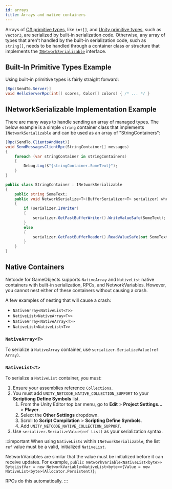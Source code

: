 ```yaml
---
id: arrays
title: Arrays and native containers
---
```


Arrays of [C# primitive types](cprimatives.md), like `int[]`, and [Unity primitive types](unity-primitives.md), such as `Vector3`, are serialized by built-in serialization code. Otherwise, any array of types that aren't handled by the built-in serialization code, such as `string[]`, needs to be handled through a container class or structure that implements the  [`INetworkSerializable`](inetworkserializable.md) interface.

## Built-In Primitive Types Example
Using built-in primitive types is fairly straight forward:
```csharp
[Rpc(SendTo.Server)]
void HelloServerRpc(int[] scores, Color[] colors) { /* ... */ }
```

## INetworkSerializable Implementation Example
There are many ways to handle sending an array of managed types.
The below example is a simple `string` container class that implements `INetworkSerializable` and can be used as an array of "StringContainers":
```csharp
[Rpc(SendTo.ClientsAndHost)]
void SendMessagesClientRpc(StringContainer[] messages)
{
    foreach (var stringContainer in stringContainers)
    {
        Debug.Log($"{stringContainer.SomeText}");
    }
}

public class StringContainer : INetworkSerializable
{
    public string SomeText;
    public void NetworkSerialize<T>(BufferSerializer<T> serializer) where T : IReaderWriter
    {
        if (serializer.IsWriter)
        {
            serializer.GetFastBufferWriter().WriteValueSafe(SomeText);
        }
        else
        {
            serializer.GetFastBufferReader().ReadValueSafe(out SomeText);
        }
    }
}
```

## Native Containers

Netcode for GameObjects supports `NativeArray` and `NativeList` native containers with built-in serialization, RPCs, and NetworkVariables. However, you cannot nest either of these containers without causing a crash.

A few examples of nesting that will cause a crash:
* `NativeArray<NativeList<T>>`
* `NativeList<NativeArray<T>>`
* `NativeArray<NativeArray<T>>`
* `NativeList<NativeList<T>>`

### `NativeArray<T>`

To serialize a `NativeArray` container, use `serializer.SerializeValue(ref Array)`.

### `NativeList<T>`

To serialize a `NativeList` container, you must:
1. Ensure your assemblies reference `Collections`.
2. You must add `UNITY_NETCODE_NATIVE_COLLECTION_SUPPORT` to your **Scriptiong Define Symbols** list.
   1. From the Unity Editor top bar menu, go to **Edit** > **Project Settings...** > **Player**.
   2. Select the **Other Settings** dropdown.
   3. Scroll to **Script Compilation** > **Scripting Define Symbols**.
   4. Add `UNITY_NETCODE_NATIVE_COLLECTION_SUPPORT`.
3. Use `serializer.SerializeValue(ref List)` as your serialization syntax.

:::important
When using `NativeLists` within `INetworkSerializable`, the list `ref` value must be a valid, initialized `NativeList`.

NetworkVariables are similar that the value must be initialized before it can receive updates.
For example,
`public NetworkVariable<NativeList<byte>> ByteListVar = new NetworkVariable<NativeList<byte>>{Value = new NativeList<byte>(Allocator.Persistent)};`

RPCs do this automatically.
:::
